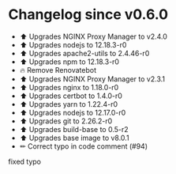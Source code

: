 # Changelog since v0.6.0
- ⬆ Upgrades NGINX Proxy Manager to v2.4.0 
- ⬆ Upgrades nodejs to 12.18.3-r0 
- ⬆ Upgrades apache2-utils to 2.4.46-r0 
- ⬆ Upgrades npm to 12.18.3-r0 
- 🔥 Remove Renovatebot 
- ⬆ Upgrades NGINX Proxy Manager to v2.3.1 
- ⬆ Upgrades nginx to 1.18.0-r0 
- ⬆ Upgrades certbot to 1.4.0-r0 
- ⬆ Upgrades yarn to 1.22.4-r0 
- ⬆ Upgrades nodejs to 12.17.0-r0 
- ⬆ Upgrades git to 2.26.2-r0 
- ⬆ Upgrades build-base to 0.5-r2 
- ⬆ Upgrades base image to v8.0.1 
- ✏ Correct typo in code comment (#94)

fixed typo 
